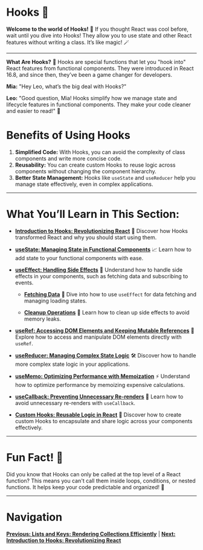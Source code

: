 # Hooks 🔄

**Welcome to the world of Hooks!** 🌟
If you thought React was cool before, wait until you dive into Hooks! They allow you to use state and other React features without writing a class. It’s like magic! 🪄

---

**What Are Hooks?** 🤔
Hooks are special functions that let you "hook into" React features from functional components. They were introduced in React 16.8, and since then, they’ve been a game changer for developers.

**Mia:** "Hey Leo, what’s the big deal with Hooks?"

**Leo:** "Good question, Mia! Hooks simplify how we manage state and lifecycle features in functional components. They make your code cleaner and easier to read!" 📖

# Benefits of Using Hooks

1. **Simplified Code:** With Hooks, you can avoid the complexity of class components and write more concise code.
2. **Reusability:** You can create custom Hooks to reuse logic across components without changing the component hierarchy.
3. **Better State Management:** Hooks like `useState` and `useReducer` help you manage state effectively, even in complex applications.

---

# What You’ll Learn in This Section:

- **[Introduction to Hooks: Revolutionizing React](17.%20introduction-to-hooks.md)** 🔄
  Discover how Hooks transformed React and why you should start using them.

- **[useState: Managing State in Functional Components](18.%20useState.md)** 📈
  Learn how to add state to your functional components with ease.

- **[useEffect: Handling Side Effects](19.%20useEffect.md)** 🌊
  Understand how to handle side effects in your components, such as fetching data and subscribing to events.

  - **[Fetching Data](20.%20fetching-data.md)** 📡
    Dive into how to use `useEffect` for data fetching and managing loading states.

  - **[Cleanup Operations](21.%20cleanup-operations.md)** 🧹
    Learn how to clean up side effects to avoid memory leaks.

- **[useRef: Accessing DOM Elements and Keeping Mutable References](22.%20useRef.md)** 🔗
  Explore how to access and manipulate DOM elements directly with `useRef`.

- **[useReducer: Managing Complex State Logic](23.%20useReducer.md)** 🛠️
  Discover how to handle more complex state logic in your applications.

- **[useMemo: Optimizing Performance with Memoization](24.%20useMemo.md)** ⚡
  Understand how to optimize performance by memoizing expensive calculations.

- **[useCallback: Preventing Unnecessary Re-renders](25.%20useCallback.md)** 🔁
  Learn how to avoid unnecessary re-renders with `useCallback`.

- **[Custom Hooks: Reusable Logic in React](26.%20custom-hooks.md)** 🔁
  Discover how to create custom Hooks to encapsulate and share logic across your components effectively.

---

# Fun Fact! 🎉
Did you know that Hooks can only be called at the top level of a React function? This means you can't call them inside loops, conditions, or nested functions. It helps keep your code predictable and organized! 🧩

---

# Navigation

**[Previous: Lists and Keys: Rendering Collections Efficiently](16.%20lists-and-keys.md)** | **[Next: Introduction to Hooks: Revolutionizing React](17.%20introduction-to-hooks.md)**
